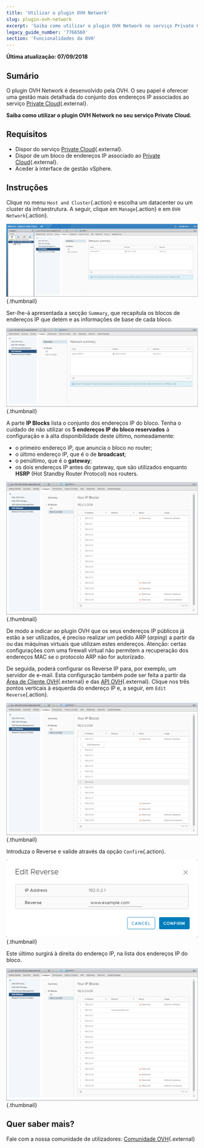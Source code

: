 ```yaml
---
title: 'Utilizar o plugin OVH Network'
slug: plugin-ovh-network
excerpt: 'Saiba como utilizar o plugin OVH Network no serviço Private Cloud'
legacy_guide_number: '7766560'
section: 'Funcionalidades da OVH'
---
```


**Última atualização: 07/09/2018**

## Sumário

O plugin OVH Network é desenvolvido pela OVH. O seu papel é oferecer uma gestão mais detalhada do conjunto dos endereços IP associados ao serviço [Private Cloud](https://www.ovh.pt/private-cloud/){.external}.

**Saiba como utilizar o plugin OVH Network no seu serviço Private Cloud.**

## Requisitos

* Dispor do serviço [Private Cloud](https://www.ovh.pt/private-cloud/){.external}.
* Dispor de um bloco de endereços IP associado ao [Private Cloud](https://www.ovh.pt/private-cloud/){.external}.
* Aceder à interface de gestão vSphere.

## Instruções

Clique no menu `Host and Cluster`{.action} e escolha um datacenter ou um cluster da infraestrutura. A seguir, clique em `Manage`{.action} e em `OVH Network`{.action}.

![Plugin OVH Network](images/network_01.png){.thumbnail}

Ser-lhe-á apresentada a secção `Summary`, que recapitula os blocos de endereços IP que detém e as informações de base de cada bloco.

![Informações sobre os endereços IP e os blocos](images/network_02.png){.thumbnail}

A parte **IP Blocks** lista o conjunto dos endereços IP do bloco. Tenha o cuidado de não utilizar os **5 endereços IP do bloco reservados** à configuração e à alta disponibilidade deste último, nomeadamente:

- o primeiro endereço IP, que anuncia o bloco no router;
- o último endereço IP, que é o de **broadcast**;
- o penúltimo, que é o **gateway**;
- os dois endereços IP antes do gateway, que são utilizados enquanto **HSRP** (Hot Standby Router Protocol) nos routers.

![Blocos de endereços IP](images/network_03.png){.thumbnail}

De modo a indicar ao plugin OVH que os seus endereços IP públicos já estão a ser utilizados, é preciso realizar um pedido ARP (_arping_) a partir da ou das máquinas virtuais que utilizam estes endereços. Atenção: certas configurações com uma firewall virtual não permitem a recuperação dos endereços MAC se o protocolo ARP não for autorizado.

De seguida, poderá configurar os Reverse IP para, por exemplo, um servidor de e-mail. Esta configuração também pode ser feita a partir da [Área de Cliente OVH](https://www.ovh.com/auth/?action=gotomanager){.external} e das [API OVH](https://api.ovh.com/){.external}. Clique nos três pontos verticais à esquerda do endereço IP e, a seguir, em `Edit Reverse`{.action}.

![Botão Edition Reverse](images/network_04.png){.thumbnail}

Introduza o Reverse e valide através da opção `Confirm`{.action}.

![Edição do Reverse](images/network_05.png){.thumbnail}

Este último surgirá à direita do endereço IP, na lista dos endereços IP do bloco.

![Edição dos endereços IP](images/network_06.png){.thumbnail}

## Quer saber mais?

Fale com a nossa comunidade de utilizadores: [Comunidade OVH](https://community.ovh.com/en/){.external}
